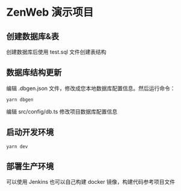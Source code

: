 # ZenWeb 演示项目

## 创建数据库&表
创建数据库后使用 test.sql 文件创建表结构

## 数据库结构更新

编辑 .dbgen.json 文件，修改成您本地数据库配置信息。然后运行命令：
```
yarn dbgen
```

编辑 src/config/db.ts 修改项目数据库配置信息

## 启动开发环境

```
yarn dev
```

## 部署生产环境

可以使用 Jenkins 也可以自己构建 docker 镜像，构建代码参考项目文件
